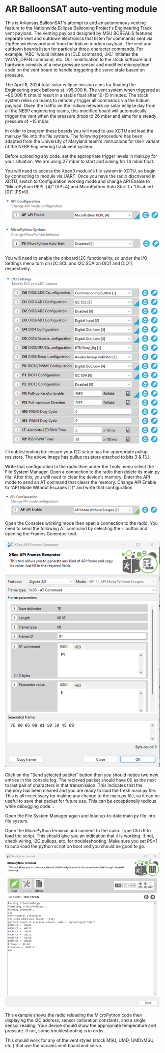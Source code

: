 # AR BalloonSAT auto-venting module

This is Arkansas BalloonSAT's attempt to add an autonomous venting feature to the Nationwide Eclipse Ballooning Project's Engineering Track vent payload. The venting payload designed by MSU BOREALIS features separate vent and cutdown electronics that listen for commands sent via ZigBee wireless protocol from the Iridium modem payload. The vent and cutdown boards listen for particular three-character commands. For example, 'ABC' would initiate an IDLE command, 'JKL' initiates the VALVE_OPEN command, etc. Our modification to the stock software and hardware consists of a new pressure sensor and modified micropython code on the vent board to handle triggering the servo state based on pressure.

The April 8, 2024 total solar eclipse mission aims for floating the Engineering track balloons at ~95,000 ft. The vent system when triggered at ~80,000 ft should result in a stable float after 10-15 minutes. The stock system relies on teams to remotely trigger all commands via the Iridium payload. Given the traffic on the Iridium network on solar eclipse day from all the NEBP engineering teams, this modified board will automatically trigger the vent when the pressure drops to 26 mbar and aims for a steady pressure of ~15 mbar. 

In order to program these boards you will need to use XCTU and load the main.py file into the file system. The following proceedure has been adapted from the University of Maryland team's instructions for their variant of the NEBP Engineering track vent system.

Before uploading any code, set the appropriate trigger levels in main.py for your situation. We are using 27 mbar to start and aiming for 14 mbar float.

You will need to access the Xbee3 module's file system in XCTU, so begin by connecting to module via UART. Once you have the radio discovered in XCTU, switch to Configuration working mode and change API Enable to "MicroPython REPL [4]" (AP=4) and MicroPython Auto Start to "Disabled [0]" (PS=0).

![AP=4](assets/1.png) 

![PS=1](assets/2.png) 

You will need to enable the onboard I2C functionality, so under the I/O Settings menu turn on I2C SCL and I2C SDA on DIO1 and DIO11, respectively.

![](assets/3.png)

(Troubleshooting tip: ensure your I2C setup has the appropriate pullup resistors. The above image has pullup resistors attached to bits 3 & 13.)

Write that configuration to the radio then under the Tools menu select the File System Manager. Open a connection to the radio then delete its main.py file. After this, you will need to clear the device's memory. Enter the API mode to send an AT command that clears the memory. Change API Enable to "API Mode Without Escapes [1]" and write that configuration.

![AP=1](assets/4.png) 

Open the Consoles working mode then open a connection to the radio. You need to send the following AT command by selecting the + button and opening the Frames Generator tool.

![](assets/5.png) 

Click on the "Send selected packet" button then you should notice two new entries in the console log. The recieved packet should have 00 as the next to last pair of characters in that transmission. This indicates that the memory has been cleared and you are ready to load the fresh main.py file. This is all neccessary for making any change to the main.py file, so it can be useful to save that packet for future use. This can be exceptionally tedious while debugging code...

Open the File System Manager again and load up-to-date main.py file into file system.

Open the MicroPython terminal and connect to the radio. Type Ctrl+R to load the script. This should give you an indication that it is working. If not, check wiring, I2C pullups, etc. for troubleshooting. Make sure you set PS=1 to auto-load the python script on boot and you should be good to go.

![](assets/6.png)

This example shows the radio reloading the MicroPython code then displaying the I2C address, sensor calibration constants, and a single sensor reading. Your device should show the appropriate temperature and pressure. If not, some troubleshooting is in order.


This should work for any of the vent styles (stock MSU, UMD, UMDxMSU, etc.) that use the occams vent board and servo.

